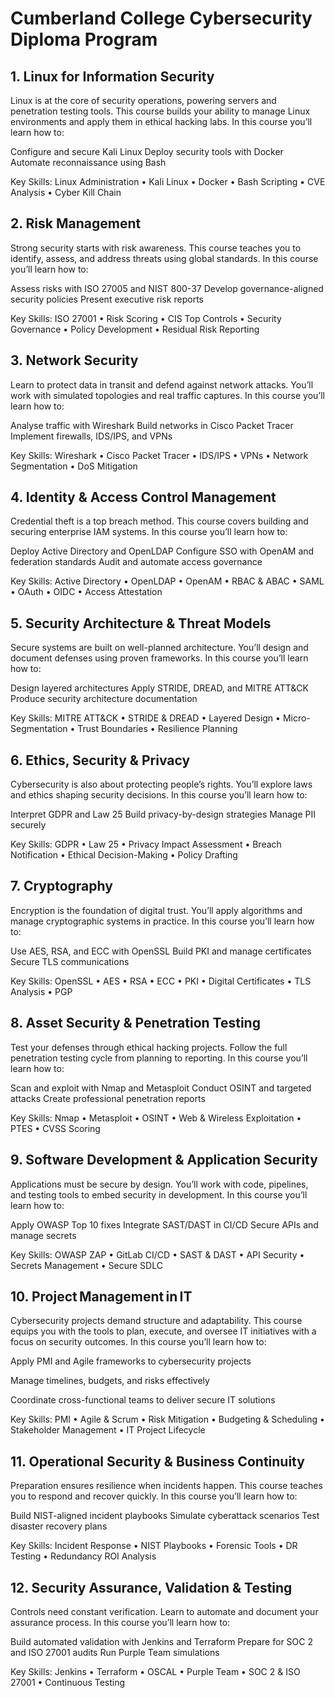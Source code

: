 
# Cumberland College Cybersecurity Diploma Program




## 1. Linux for Information Security

Linux is at the core of security operations, powering servers and penetration testing tools. This course builds your ability to manage Linux environments and apply them in ethical hacking labs. In this course you’ll learn how to:

Configure and secure Kali Linux
Deploy security tools with Docker
Automate reconnaissance using Bash

Key Skills:
Linux Administration • Kali Linux • Docker • Bash Scripting • CVE Analysis • Cyber Kill Chain



## 2. Risk Management
Strong security starts with risk awareness. This course teaches you to identify, assess, and address threats using global standards. In this course you’ll learn how to:

Assess risks with ISO 27005 and NIST 800-37
Develop governance-aligned security policies
Present executive risk reports

Key Skills:
ISO 27001 • Risk Scoring • CIS Top Controls • Security Governance • Policy Development • Residual Risk Reporting

## 3. Network Security
Learn to protect data in transit and defend against network attacks. You’ll work with simulated topologies and real traffic captures. In this course you’ll learn how to:

Analyse traffic with Wireshark
Build networks in Cisco Packet Tracer
Implement firewalls, IDS/IPS, and VPNs

Key Skills:
Wireshark • Cisco Packet Tracer • IDS/IPS • VPNs • Network Segmentation • DoS Mitigation

## 4. Identity & Access Control Management
Credential theft is a top breach method. This course covers building and securing enterprise IAM systems. In this course you’ll learn how to:

Deploy Active Directory and OpenLDAP
Configure SSO with OpenAM and federation standards
Audit and automate access governance

Key Skills:
Active Directory • OpenLDAP • OpenAM • RBAC & ABAC • SAML • OAuth • OIDC • Access Attestation

## 5. Security Architecture & Threat Models
Secure systems are built on well-planned architecture. You’ll design and document defenses using proven frameworks. In this course you’ll learn how to:

Design layered architectures
Apply STRIDE, DREAD, and MITRE ATT&CK
Produce security architecture documentation

Key Skills:
MITRE ATT&CK • STRIDE & DREAD • Layered Design • Micro-Segmentation • Trust Boundaries • Resilience Planning

## 6. Ethics, Security & Privacy
Cybersecurity is also about protecting people’s rights. You’ll explore laws and ethics shaping security decisions. In this course you’ll learn how to:

Interpret GDPR and Law 25
Build privacy-by-design strategies
Manage PII securely

Key Skills:
GDPR • Law 25 • Privacy Impact Assessment • Breach Notification • Ethical Decision-Making • Policy Drafting

## 7. Cryptography

Encryption is the foundation of digital trust. You’ll apply algorithms and manage cryptographic systems in practice. In this course you’ll learn how to:

Use AES, RSA, and ECC with OpenSSL
Build PKI and manage certificates
Secure TLS communications

Key Skills:
OpenSSL • AES • RSA • ECC • PKI • Digital Certificates • TLS Analysis • PGP

## 8. Asset Security & Penetration Testing
Test your defenses through ethical hacking projects. Follow the full penetration testing cycle from planning to reporting. In this course you’ll learn how to:

Scan and exploit with Nmap and Metasploit
Conduct OSINT and targeted attacks
Create professional penetration reports

Key Skills:
Nmap • Metasploit • OSINT • Web & Wireless Exploitation • PTES • CVSS Scoring

## 9. Software Development & Application Security
Applications must be secure by design. You’ll work with code, pipelines, and testing tools to embed security in development. In this course you’ll learn how to:

Apply OWASP Top 10 fixes
Integrate SAST/DAST in CI/CD
Secure APIs and manage secrets

Key Skills:
OWASP ZAP • GitLab CI/CD • SAST & DAST • API Security • Secrets Management • Secure SDLC

## 10. Project Management in IT
Cybersecurity projects demand structure and adaptability. This course equips you with the tools to plan, execute, and oversee IT initiatives with a focus on security outcomes. In this course you’ll learn how to:

Apply PMI and Agile frameworks to cybersecurity projects

Manage timelines, budgets, and risks effectively

Coordinate cross-functional teams to deliver secure IT solutions

Key Skills:
PMI • Agile & Scrum • Risk Mitigation • Budgeting & Scheduling • Stakeholder Management • IT Project Lifecycle

## 11. Operational Security & Business Continuity
Preparation ensures resilience when incidents happen. This course teaches you to respond and recover quickly. In this course you’ll learn how to:

Build NIST-aligned incident playbooks
Simulate cyberattack scenarios
Test disaster recovery plans

Key Skills:
Incident Response • NIST Playbooks • Forensic Tools • DR Testing • Redundancy ROI Analysis

## 12. Security Assurance, Validation & Testing

Controls need constant verification. Learn to automate and document your assurance process. In this course you’ll learn how to:

Build automated validation with Jenkins and Terraform
Prepare for SOC 2 and ISO 27001 audits
Run Purple Team simulations

Key Skills:
Jenkins • Terraform • OSCAL • Purple Team • SOC 2 & ISO 27001 • Continuous Testing